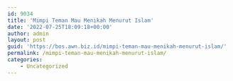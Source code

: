 ```yaml
---
id: 9034
title: 'Mimpi Teman Mau Menikah Menurut Islam'
date: '2022-07-25T18:09:18+00:00'
author: admin
layout: post
guid: 'https://bos.awn.biz.id/mimpi-teman-mau-menikah-menurut-islam/'
permalink: /mimpi-teman-mau-menikah-menurut-islam/
categories:
    - Uncategorized
---
```


